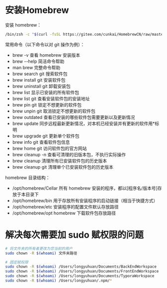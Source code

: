 # 安装Homebrew

安装 homebrew：

```bash
/bin/zsh -c "$(curl -fsSL https://gitee.com/cunkai/HomebrewCN/raw/master/Homebrew.sh)"
```

常用命令（以下命令以对 git 操作为例）：

- brew -v                 查看 homebrew 安装版本
- brew --help             简洁命令帮助
- man brew                完整命令帮助
- brew search git         搜索软件包
- brew install git        安装软件包
- brew uninstall git      卸载安装包
- brew list               显示已安装的所有软件包
- brew list git           查看安装软件包的安装地址
- brew pin git            锁定不想更新的软件包
- brew unpin git          取消锁定不想更新的软件包
- brew outdated           查看已安装的哪些软件包需要更新以及更新情况
- brew update             同步远程最新更新情况，对本机已经安装并有更新的软件用*标明
- brew upgrade git        更新单个软件包
- brew info git           查看软件包信息
- brew home git           访问软件包的官方网站
- brew cleanup -n         查看可清理的旧版本包，不执行实际操作
- brew cleanup            清理所有已安装软件包的历史版本
- brew cleanup git        清理单个已安装软件包的历史版本

homebrew 目录结构：

- /opt/homebrew/Cellar       所有 homebrew 安装的程序，都以[程序名/版本号]存放于本目录下
- /opt/homebrew/bin          用于存放所有安装程序的启动链接（相当于快捷方式）
- /opt/homebrew/etc          安装程序的配置文件默认存放路径
- /opt/homebrew/opt          homebrew 下载软件包存放路径

# 解决每次需要加 sudo 赋权限的问题

```bash
# 将文件夹的所有者更改为您当前的用户
sudo chown -R $(whoami) 文件夹路径

# 固定赋权限
sudo chown -R $(whoami) /Users/longyuhuan/Documents/BackEndWorkspace
sudo chown -R $(whoami) /Users/longyuhuan/Documents/FrontEndWorkspace
sudo chown -R $(whoami) /Users/longyuhuan/Documents/TyporaWorkspace
sudo chown -R $(whoami) /Users/longyuhuan/.npm/*
```

